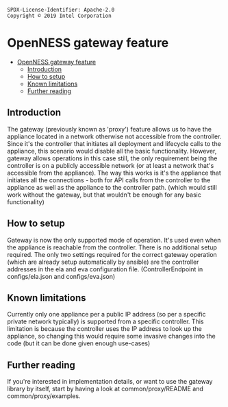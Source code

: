 ```text
SPDX-License-Identifier: Apache-2.0
Copyright © 2019 Intel Corporation
```

# OpenNESS gateway feature

- [OpenNESS gateway feature](#openness-gateway-feature)
  - [Introduction](#introduction)
  - [How to setup](#how-to-setup)
  - [Known limitations](#known-limitations)
  - [Further reading](#further-reading)

## Introduction

The gateway (previously known as 'proxy') feature allows us to have the
appliance located in a network otherwise not accessible from the controller.
Since it's the controller that initiates all deployment and lifecycle calls to
the appliance, this scenario would disable all the basic functionality.
However, gateway allows operations in this case still, the only
requirement being the controller is on a publicly accessible network
(or at least a network that's accessible from the appliance).
The way this works is it's the appliance that initiates all the connections -
both for API calls from the controller to the appliance as well as the
appliance to the controller path. (which would still work without the gateway,
but that wouldn't be enough for any basic functionality)

## How to setup

Gateway is now the only supported mode of operation. It's used even when the
appliance is reachable from the controller. There is no additional setup
required. The only two settings required for the correct gateway operation
(which are already setup automatically by ansible) are the controller
addresses in the ela and eva configuration file.
(ControllerEndpoint in configs/ela.json and configs/eva.json)

## Known limitations

Currently only one appliance per a public IP address (so per a specific
private network typically) is supported from a specific controller.
This limitation is because the controller uses the IP address to look up the
appliance, so changing this would require some invasive changes into the code
(but it can be done given enough use-cases)

## Further reading

If you're interested in implementation details, or want to use the gateway
library by itself, start by having a look at common/proxy/README and
common/proxy/examples.
